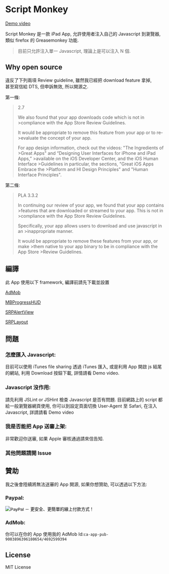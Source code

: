 # Script Monkey

[Demo video](https://www.youtube.com/watch?v=ic5d5hmPOl4)

Script Monkey 是一款 iPad App, 允許使用者注入自己的 Javascript 到瀏覽器,  
類似 firefox 的 Greasemonkey 功能.

> 目前只允許注入單一 Javascript, 理論上是可以注入 N 個.

## Why open source

違反了下列兩項 Review guideline, 雖然我已經把 download feature 拿掉,  
甚至寫信給 DTS, 但申訴無效, 所以開源之.

第一條:
> 2.7
>
>We also found that your app downloads code which is not in >compliance with the App Store Review Guidelines.
>
>It would be appropriate to remove this feature from your app or to re->evaluate the concept of your app. 
>
>For app design information, check out the videos: "The Ingredients of >Great Apps" and “Designing User Interfaces for iPhone and iPad Apps,” >available on the iOS Developer Center, and the iOS Human Interface >Guidelines in particular, the sections, "Great iOS Apps Embrace the >Platform and HI Design Principles" and "Human Interface Principles".

第二條:
>PLA 3.3.2
>
>In continuing our review of your app, we found that your app contains >features that are downloaded or streamed to your app. This is not in >compliance with the App Store Review Guidelines.
>
>Specifically, your app allows users to download and use javascript in an >inappropriate manner.
>
>It would be appropriate to remove these features from your app, or make >them native to your app binary to be in compliance with the App Store >Review Guidelines.

## 編譯

此 App 使用以下 framework, 編譯前請先下載並設置

[AdMob](http://www.google.com.tw/ads/admob/)

[MBProgressHUD](https://github.com/jdg/MBProgressHUD)

[SRPAlertView](https://github.com/shinrenpan/SRPAlertView)

[SRPLayout](https://github.com/shinrenpan/SRPLayout)

## 問題

### 怎麼匯入 Javascript:

目前可以使用 iTunes file sharing 透過 iTunes 匯入,
或是利用 App 開啟 js 結尾的網站, 利用 Download 按鈕下載, 詳情請看 Demo video.

### Javascript 沒作用:

請先利用 JSLint or JSHint 檢查 Javascript 是否有問題.
目前網路上的 script 都給一般瀏覽器網頁使用, 你可以到設定頁面切換 User-Agent 至 Safari,
在注入 Javascript, 詳請請看 Demo video

### 我是否能把 App 送審上架:

非常歡迎你送審, 如果 Apple 審核通過請來信告知.

### 其他問題請開 Issue

## 贊助

我之後會陸續將無法送審的 App 開源, 如果你想贊助, 可以透過以下方法:

### Paypal:
<form action="https://www.paypal.com/cgi-bin/webscr" method="post" target="_top">
<input type="hidden" name="cmd" value="_s-xclick">
<input type="hidden" name="hosted_button_id" value="LC58N7VZUST5N">
<input type="image" src="https://www.paypal.com/en_US/i/btn/btn_donateCC_LG.gif" border="0" name="submit" alt="PayPal － 更安全、更簡單的線上付款方式！">
<img alt="" border="0" src="https://www.paypalobjects.com/zh_TW/i/scr/pixel.gif" width="1" height="1">
</form>

### AdMob:

你可以在你的 App 使用我的 AdMob Id:`ca-app-pub-9003896396180654/4692599394`

## License

MIT License